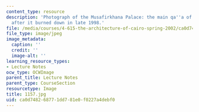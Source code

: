 ```yaml
---
content_type: resource
description: 'Photograph of the Musafirkhana Palace: the main qa''a of the palace
  after it burned down in late 1998.'
file: /media/courses/4-615-the-architecture-of-cairo-spring-2002/ca0d748268771dd781e0f0227a4debf0_1157.jpg
file_type: image/jpeg
image_metadata:
  caption: ''
  credit: ''
  image-alt: ''
learning_resource_types:
- Lecture Notes
ocw_type: OCWImage
parent_title: Lecture Notes
parent_type: CourseSection
resourcetype: Image
title: 1157.jpg
uid: ca0d7482-6877-1dd7-81e0-f0227a4debf0
---
```

